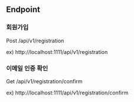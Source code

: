 ## Endpoint

### 회원가입

Post /api/v1/registration

ex) http://localhost:1111/api/v1/registration

### 이메일 인증 확인

Get /api/v1/registration/confirm

ex) http://localhost:1111/api/v1/registration/confirm